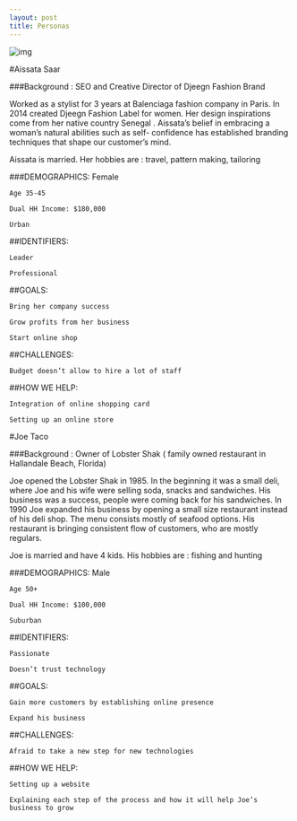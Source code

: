 ```yaml
---
layout: post
title: Personas
---
```

![img](http://cdn.shopify.com/s/files/1/0314/1469/files/IMG_1790_grande.jpg?2856)

#Aissata Saar

###Background :
SEO and Creative Director of Djeegn Fashion Brand

Worked as a stylist for 3 years at Balenciaga fashion company in Paris. In 2014 created Djeegn Fashion Label for women. Her design inspirations come from her native country Senegal . Aissata’s belief in embracing a woman’s natural abilities such as self- confidence has established branding techniques that shape our customer’s mind.

Aissata is married. Her hobbies are : travel, pattern making, tailoring

###DEMOGRAPHICS:
	Female
	
	Age 35-45
	
	Dual HH Income: $180,000
	
	Urban
	
##IDENTIFIERS:

	Leader

	Professional

##GOALS:

	Bring her company success

	Grow profits from her business

	Start online shop

##CHALLENGES:

	Budget doesn’t allow to hire a lot of staff

##HOW WE HELP:

	Integration of online shopping card

	Setting up an online store


#Joe Taco

###Background :
Owner of  Lobster Shak ( family owned restaurant in Hallandale Beach, Florida)

Joe opened the Lobster Shak  in 1985. In the beginning it was a small deli, where Joe and his wife  were selling  soda, snacks and sandwiches.  His business was a success, people were coming back for his sandwiches. In 1990 Joe expanded his business by opening a small size restaurant instead of his deli shop. The menu consists mostly of seafood options. His restaurant is bringing  consistent flow of customers, who are mostly regulars.

Joe is married and have 4 kids. His hobbies are : fishing and hunting

###DEMOGRAPHICS:
	Male
	
	Age 50+
	
	Dual HH Income: $100,000
	
	Suburban

##IDENTIFIERS:

	Passionate
	
	Doesn’t trust technology


##GOALS:

	Gain more customers by establishing online presence
	
	Expand his business 


##CHALLENGES:

	Afraid to take a new step for new technologies

##HOW WE HELP:

	Setting up a website
	
	Explaining each step of the process and how it will help Joe’s business to grow


